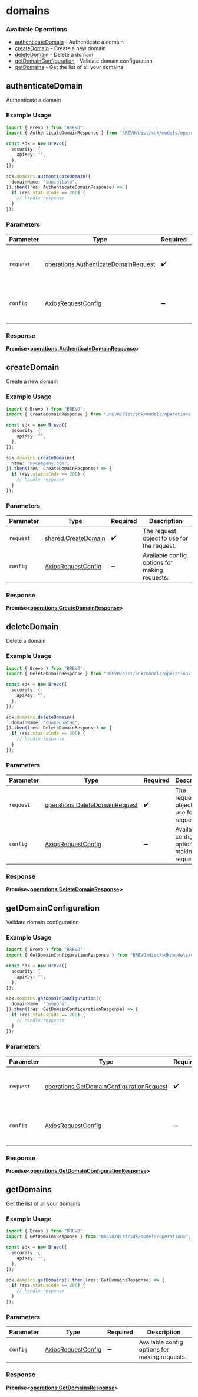 # domains

### Available Operations

* [authenticateDomain](#authenticatedomain) - Authenticate a domain
* [createDomain](#createdomain) - Create a new domain
* [deleteDomain](#deletedomain) - Delete a domain
* [getDomainConfiguration](#getdomainconfiguration) - Validate domain configuration
* [getDomains](#getdomains) - Get the list of all your domains

## authenticateDomain

Authenticate a domain

### Example Usage

```typescript
import { Brevo } from "BREVO";
import { AuthenticateDomainResponse } from "BREVO/dist/sdk/models/operations";

const sdk = new Brevo({
  security: {
    apiKey: "",
  },
});

sdk.domains.authenticateDomain({
  domainName: "cupiditate",
}).then((res: AuthenticateDomainResponse) => {
  if (res.statusCode == 200) {
    // handle response
  }
});
```

### Parameters

| Parameter                                                                                    | Type                                                                                         | Required                                                                                     | Description                                                                                  |
| -------------------------------------------------------------------------------------------- | -------------------------------------------------------------------------------------------- | -------------------------------------------------------------------------------------------- | -------------------------------------------------------------------------------------------- |
| `request`                                                                                    | [operations.AuthenticateDomainRequest](../../models/operations/authenticatedomainrequest.md) | :heavy_check_mark:                                                                           | The request object to use for the request.                                                   |
| `config`                                                                                     | [AxiosRequestConfig](https://axios-http.com/docs/req_config)                                 | :heavy_minus_sign:                                                                           | Available config options for making requests.                                                |


### Response

**Promise<[operations.AuthenticateDomainResponse](../../models/operations/authenticatedomainresponse.md)>**


## createDomain

Create a new domain

### Example Usage

```typescript
import { Brevo } from "BREVO";
import { CreateDomainResponse } from "BREVO/dist/sdk/models/operations";

const sdk = new Brevo({
  security: {
    apiKey: "",
  },
});

sdk.domains.createDomain({
  name: "mycompany.com",
}).then((res: CreateDomainResponse) => {
  if (res.statusCode == 200) {
    // handle response
  }
});
```

### Parameters

| Parameter                                                    | Type                                                         | Required                                                     | Description                                                  |
| ------------------------------------------------------------ | ------------------------------------------------------------ | ------------------------------------------------------------ | ------------------------------------------------------------ |
| `request`                                                    | [shared.CreateDomain](../../models/shared/createdomain.md)   | :heavy_check_mark:                                           | The request object to use for the request.                   |
| `config`                                                     | [AxiosRequestConfig](https://axios-http.com/docs/req_config) | :heavy_minus_sign:                                           | Available config options for making requests.                |


### Response

**Promise<[operations.CreateDomainResponse](../../models/operations/createdomainresponse.md)>**


## deleteDomain

Delete a domain

### Example Usage

```typescript
import { Brevo } from "BREVO";
import { DeleteDomainResponse } from "BREVO/dist/sdk/models/operations";

const sdk = new Brevo({
  security: {
    apiKey: "",
  },
});

sdk.domains.deleteDomain({
  domainName: "consequatur",
}).then((res: DeleteDomainResponse) => {
  if (res.statusCode == 200) {
    // handle response
  }
});
```

### Parameters

| Parameter                                                                        | Type                                                                             | Required                                                                         | Description                                                                      |
| -------------------------------------------------------------------------------- | -------------------------------------------------------------------------------- | -------------------------------------------------------------------------------- | -------------------------------------------------------------------------------- |
| `request`                                                                        | [operations.DeleteDomainRequest](../../models/operations/deletedomainrequest.md) | :heavy_check_mark:                                                               | The request object to use for the request.                                       |
| `config`                                                                         | [AxiosRequestConfig](https://axios-http.com/docs/req_config)                     | :heavy_minus_sign:                                                               | Available config options for making requests.                                    |


### Response

**Promise<[operations.DeleteDomainResponse](../../models/operations/deletedomainresponse.md)>**


## getDomainConfiguration

Validate domain configuration

### Example Usage

```typescript
import { Brevo } from "BREVO";
import { GetDomainConfigurationResponse } from "BREVO/dist/sdk/models/operations";

const sdk = new Brevo({
  security: {
    apiKey: "",
  },
});

sdk.domains.getDomainConfiguration({
  domainName: "tempora",
}).then((res: GetDomainConfigurationResponse) => {
  if (res.statusCode == 200) {
    // handle response
  }
});
```

### Parameters

| Parameter                                                                                            | Type                                                                                                 | Required                                                                                             | Description                                                                                          |
| ---------------------------------------------------------------------------------------------------- | ---------------------------------------------------------------------------------------------------- | ---------------------------------------------------------------------------------------------------- | ---------------------------------------------------------------------------------------------------- |
| `request`                                                                                            | [operations.GetDomainConfigurationRequest](../../models/operations/getdomainconfigurationrequest.md) | :heavy_check_mark:                                                                                   | The request object to use for the request.                                                           |
| `config`                                                                                             | [AxiosRequestConfig](https://axios-http.com/docs/req_config)                                         | :heavy_minus_sign:                                                                                   | Available config options for making requests.                                                        |


### Response

**Promise<[operations.GetDomainConfigurationResponse](../../models/operations/getdomainconfigurationresponse.md)>**


## getDomains

Get the list of all your domains

### Example Usage

```typescript
import { Brevo } from "BREVO";
import { GetDomainsResponse } from "BREVO/dist/sdk/models/operations";

const sdk = new Brevo({
  security: {
    apiKey: "",
  },
});

sdk.domains.getDomains().then((res: GetDomainsResponse) => {
  if (res.statusCode == 200) {
    // handle response
  }
});
```

### Parameters

| Parameter                                                    | Type                                                         | Required                                                     | Description                                                  |
| ------------------------------------------------------------ | ------------------------------------------------------------ | ------------------------------------------------------------ | ------------------------------------------------------------ |
| `config`                                                     | [AxiosRequestConfig](https://axios-http.com/docs/req_config) | :heavy_minus_sign:                                           | Available config options for making requests.                |


### Response

**Promise<[operations.GetDomainsResponse](../../models/operations/getdomainsresponse.md)>**

